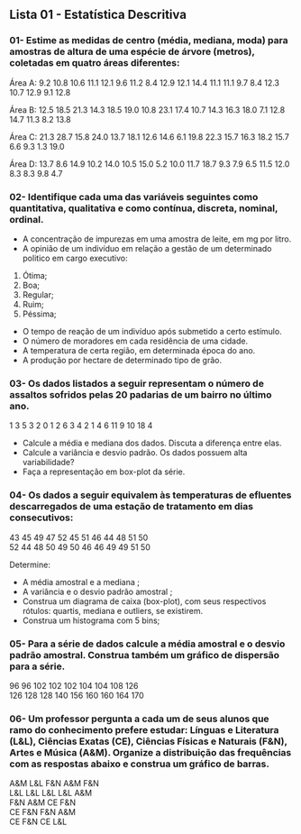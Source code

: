 ## Lista 01 - Estatística Descritiva

### 01- Estime as medidas de centro (média, mediana, moda) para amostras de altura de uma espécie de árvore (metros), coletadas em quatro áreas diferentes:

Área A:
9.2 10.8 10.6 11.1 12.1 9.6 11.2 8.4 12.9 12.1 14.4 11.1 11.1 9.7 8.4 12.3 10.7 12.9 9.1 12.8

Área B:
12.5 18.5 21.3 14.3 18.5 19.0 10.8 23.1 17.4 10.7 14.3 16.3 18.0 7.1 12.8 14.7 11.3 8.2 13.8

Área C:
21.3 28.7 15.8 24.0 13.7 18.1 12.6 14.6 6.1 19.8 22.3 15.7 16.3 18.2 15.7 6.6 9.3 1.3 19.0

Área D:
13.7 8.6 14.9 10.2 14.0 10.5 15.0 5.2 10.0 11.7 18.7 9.3 7.9 6.5 11.5 12.0 8.3 8.3 9.8 4.7


### 02- Identifique cada uma das variáveis seguintes como quantitativa, qualitativa e como contínua, discreta, nominal, ordinal.

- A concentração de impurezas em uma amostra de leite, em mg por litro.
- A opinião de um indivíduo em relação a gestão de um determinado politico em cargo executivo:

1. Ótima;
2. Boa;
3. Regular;
4. Ruim;
5. Péssima;

- O tempo de reação de um indivíduo após submetido a certo estímulo.
- O número de moradores em cada residência de uma cidade.
- A temperatura de certa região, em determinada época do ano.
- A produção por hectare de determinado tipo de grão.


### 03- Os dados listados a seguir representam o número de assaltos sofridos pelas 20 padarias de um bairro no último ano.

1 3 5 3 2 0 1 2 6 3 4 2 1 4 6 11 9 10 18 4

- Calcule a média e mediana dos dados. Discuta a diferença entre elas.
- Calcule a variância e desvio padrão. Os dados possuem alta variabilidade?
- Faça a representação em box-plot da série.


### 04- Os dados a seguir equivalem às temperaturas de efluentes descarregados de uma estação de tratamento em dias consecutivos:

43 45 49 47 52 45 51 46 44 48 51 50 <br>
52 44 48 50 49 50 46 46 49 49 51 50

Determine:
- A média amostral e a mediana ;
- A variância e o desvio padrão amostral ;
- Construa um diagrama de caixa (box-plot), com seus respectivos rótulos: quartis, mediana e outliers, se existirem.
- Construa um histograma com 5 bins;


### 05- Para a série de dados calcule a média amostral e o desvio padrão amostral. Construa também um gráfico de dispersão para a série.

96 96 102 102 102 104 104 108 126 <br>
126 128 128 140 156 160 160 164 170

### 06- Um professor pergunta a cada um de seus alunos que ramo do conhecimento prefere estudar: Línguas e Literatura (L&L), Ciências Exatas (CE), Ciências Físicas e Naturais (F&N), Artes e Música (A&M). Organize a distribuição das frequências com as respostas abaixo e construa um gráfico de barras.
A&M L&L F&N A&M F&N <br>
L&L L&L L&L L&L A&M <br>
F&N A&M CE F&N <br>
CE F&N F&N A&M <br>
CE F&N CE L&L <br>








